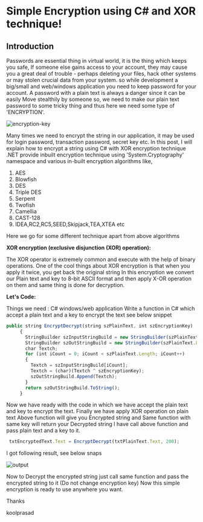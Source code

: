 # Simple Encryption using C# and XOR technique!

## Introduction

Passwords are essential thing in virtual world, it is the thing which keeps you safe, If someone else gains access to your account, they may cause you a great deal of trouble - perhaps deleting your files,  hack other systems or may stolen crucial data from your system.
so while development a big/small and web/windows application you need to keep password for your account. A password with a plain text is always a danger since it can be easily Move stealthily by someone so, we need to make our plain text password to some tricky thing and thus here we need some type of 'ENCRYPTION'.

![encryption-key](http://1.bp.blogspot.com/-YqpcO3B-gA0/U6AG313rwQI/AAAAAAAABjI/pfzmbXe_d1Y/s1600/encryption-key.jpg)

Many times we need to encrypt the string in our application, it may be used for login password, transaction password, secret key etc. 
In this post, I will explain how to encrypt a string using C# with XOR encryption technique
.NET provide inbuilt encryption technique using 'System.Cryptography' namespace and various in-built encryption algorithms like,

1. AES
2. Blowfish
3. DES
4. Triple DES
5. Serpent
6. Twofish
7. Camellia
8. CAST-128
9. IDEA,RC2,RC5,SEED,Skipjack,TEA,XTEA etc

Here we go for some different technique apart from above algorithms

**XOR encryption (exclusive disjunction (XOR) operation):**

The XOR operator is extremely common and execute with the help of binary operations.
One of the cool things about XOR encryption is that when you apply it twice, you get back the original string
In this encryption we convert our Plain text and key to 8-bit ASCII format and then apply X-OR operation on them and same thing is done for decryption.

**Let's Code:**

Things we need : C# windows/web application
Write a function in C# which accept a plain text and a key to encrypt the text
see below snippet

```javascript
public string EncryptDecrypt(string szPlainText, int szEncryptionKey)  
     {  
       StringBuilder szInputStringBuild = new StringBuilder(szPlainText);  
       StringBuilder szOutStringBuild = new StringBuilder(szPlainText.Length);  
       char Textch;  
       for (int iCount = 0; iCount < szPlainText.Length; iCount++)  
       {  
         Textch = szInputStringBuild[iCount];  
         Textch = (char)(Textch ^ szEncryptionKey);  
         szOutStringBuild.Append(Textch);  
       }  
       return szOutStringBuild.ToString();  
     }  
```

Now we have ready with the code in which we have accept the plain text and key to encrypt the text. Finally we have apply XOR operation on plain text
Above function will give you Encrypted string and Same function with same key will return your Decrypted string
I have call above function and pass plain text and a key to it.

```javascript
 txtEncryptedText.Text = EncryptDecrypt(txtPlainText.Text, 200);  
```

I got following result, see below snaps

![output](http://1.bp.blogspot.com/-aqnhvT_o_fw/U6ADXa7Uh9I/AAAAAAAABi8/ZrVmnNaMDD4/s1600/XOR1.jpg)

Now to Decrypt the encrypted string just call same function and pass the encrypted string to it (Do not change encryption key)
Now this simple encryption is ready to use anywhere you want.

Thanks

koolprasad
